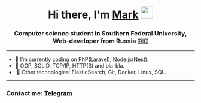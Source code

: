 <h1 align="center">Hi there, I'm <a href="https://t.me/YokoLit" target="_blank">Mark</a> 
<img src="https://github.com/blackcater/blackcater/raw/main/images/Hi.gif" height="32"></h1>
<h3 align="center">Computer science student in Southern Federal University, Web-developer from Russia 🇷🇺</h3>

____

- :elephant: I’m currently coding on PhP(Laravel), Node.js(Nest).
- :wrench: OOP, SOLID, TCP/IP, HTTP(S) and bla-bla.
- :🔭 Other technologies: ElasticSearch, Git, Docker, Linux, SQL. 
<!--[![Top Langs](https://github-readme-stats.vercel.app/api/top-langs/?username=YokoLitner&layout=compact&theme=dark)](https://github.com/anuraghazra/github-readme-stats) -->

____

<h3>Contact me: <a href="https://t.me/YokoLit" target="_blank">Telegram</a></h3>
